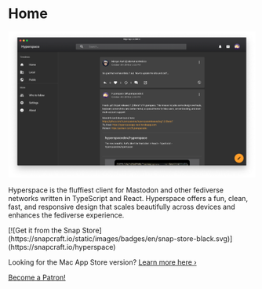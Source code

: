 # Home

![Hyperspace on MacOS](images/homepage-hero.png)

Hyperspace is the fluffiest client for Mastodon and other fediverse networks written in TypeScript and React. Hyperspace offers a fun, clean, fast, and responsive design that scales beautifully across devices and enhances the fediverse experience.

<!-- [![Download on the Mac App Store](images/mas.svg)](https://itunes.apple.com/us/app/hyperspace/id1454139710?mt=12) --> [![Get it from the Snap Store](https://snapcraft.io/static/images/badges/en/snap-store-black.svg)](https://snapcraft.io/hyperspace)

Looking for the Mac App Store version? [Learn more here &rsaquo;](press/2019/2019-10-26-post.md)

<a href="https://www.patreon.com/bePatron?u=11893121" data-patreon-widget-type="become-patron-button">Become a Patron!</a>


<script async src="https://c6.patreon.com/becomePatronButton.bundle.js"></script>
